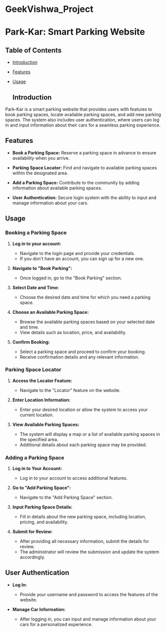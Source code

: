 # GeekVishwa_Project
# Park-Kar: Smart Parking Website

## Table of Contents
- [Introduction](#introduction)
- [Features](#features)
- [Usage](#usage)
  
  ## Introduction

Park-Kar is a smart parking website that provides users with features to book parking spaces, locate available parking spaces, and add new parking spaces. The system also includes user authentication, where users can log in and input information about their cars for a seamless parking experience.

## Features

- **Book a Parking Space:** Reserve a parking space in advance to ensure availability when you arrive.

- **Parking Space Locator:** Find and navigate to available parking spaces within the designated area.

- **Add a Parking Space:** Contribute to the community by adding information about available parking spaces.

- **User Authentication:** Secure login system with the ability to input and manage information about your cars.

## Usage

### Booking a Parking Space

1. **Log in to your account:**
   - Navigate to the login page and provide your credentials.
   - If you don't have an account, you can sign up for a new one.

2. **Navigate to "Book Parking":**
   - Once logged in, go to the "Book Parking" section.

3. **Select Date and Time:**
   - Choose the desired date and time for which you need a parking space.

4. **Choose an Available Parking Space:**
   - Browse the available parking spaces based on your selected date and time.
   - View details such as location, price, and availability.

5. **Confirm Booking:**
   - Select a parking space and proceed to confirm your booking.
   - Receive confirmation details and any relevant information.

### Parking Space Locator

1. **Access the Locator Feature:**
   - Navigate to the "Locator" feature on the website.

2. **Enter Location Information:**
   - Enter your desired location or allow the system to access your current location.

3. **View Available Parking Spaces:**
   - The system will display a map or a list of available parking spaces in the specified area.
   - Additional details about each parking space may be provided.

### Adding a Parking Space

1. **Log in to Your Account:**
   - Log in to your account to access additional features.

2. **Go to "Add Parking Space":**
   - Navigate to the "Add Parking Space" section.

3. **Input Parking Space Details:**
   - Fill in details about the new parking space, including location, pricing, and availability.

4. **Submit for Review:**
   - After providing all necessary information, submit the details for review.
   - The administrator will review the submission and update the system accordingly.

## User Authentication

- **Log In:**
  - Provide your username and password to access the features of the website.

- **Manage Car Information:**
  - After logging in, you can input and manage information about your cars for a personalized experience.
